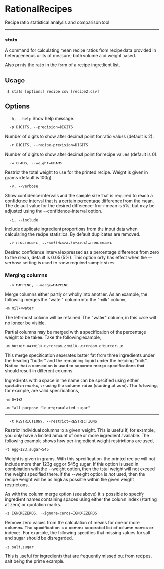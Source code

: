 # RationalRecipes                                                               
                                                                                
Recipe ratio statistical analysis and comparison tool                           

----------------------

### stats

A command for calculating mean recipe ratios from recipe data provided in heterageneous units of measure; both volume
and weight based.

Also prints the ratio in the form of a recipe ingredient list.

## Usage                                                                   
                                                                                
``` $ stats [options] recipe.csv [recipe2.csv]```                                   
                                                                                
## Options                                                                      
                                                                                
```  -h, --help```            Show help message.

```  -p DIGITS, --precision=DIGITS```                                                 

Number of digits to show after decimal point for ratio values (default is 2).

```  -r DIGITS, --recipe-precision=DIGITS```

Number of digits to show after decimal point for recipe values (default is 0).                           

```  -w GRAMS, --weight=GRAMS```                                                    

Restrict the total weight to use for the printed recipe. Weight is given in grams (default is 100g).

```  -v, --verbose```

Show confidence intervals and the sample size that is required to reach a confidence interval that is a certain percentage
difference from the mean. The default value for the desired difference-from-mean is 5%, but may be adjusted using the
--confidence-interval option.

```  -i, --include```

Include duplicate ingredient proportions from the input data when calculating the recipe statistics. By default
duplicates are removed.

```  -c CONFIDENCE, --confidence-interval=CONFIDENCE```

Desired confidence interval expressed as a percentage difference from zero to the mean, default is 0.05 (5%). This option
only has effect when the --verbose setting is used to show required sample sizes.

### Merging columns

```  -m MAPPING, --merge=MAPPING```                                                  

Merge columns either partly or wholly into another. As an example, the following merges the "water" column into the
"milk" column,

```-m milk+water```

The left-most column will be retained. The "water" column, in this case will no longer be visible.

Partial columns may be merged with a specification of the percentage weight to be taken. Take the following example,

```-m butter.84+milk.02+cream.2:milk.98+cream.8+butter.16```

This merge specification seperates butter fat from three ingredients under the heading "butter" and the remaining liquid
under the heading "milk". Notice that a semicolon is used to seperate merge specifications that should result in different
columns.

Ingredients with a space in the name can be specified using either quotation marks, or using the column index (starting at 
zero). The following, for example, are valid specifications,

```-m 0+1+2```

```-m "all purpose flour+granulated sugar"```

------

```  -t RESTRICTIONS, --restrict=RESTRICTIONS```

Restrict individual columns to a given weight. This is useful if, for example, you only have a limited amount of one or
more ingredient available. The following example shows how per-ingredient weight restrictions are used,

```-t egg=123,sugar=545```

Weight is given in grams. With this specification, the printed recipe will not include more than 123g egg or 545g sugar.
If this option is used in combination with the --weight option, then the total weight will not exceed the weight specified
there. If the --weight option is *not* used, then the recipe weight will be as high as possible within the given weight
restrictions.

As with the column merge option (see above) it is possible to specify ingredient names containing spaces using either the
column index (starting at zero) or quotation marks.

```-z IGNOREZEROS, --ignore-zeros=IGNOREZEROS```

Remove zero values from the calculation of means for one or more columns. The specification is a comma seperated list of
column names or indexes. For example, the following specifies that missing values for salt and sugar should be disregarded.

```-z salt,sugar```

This is useful for ingredients that are frequently missed out from recipes, salt being the prime example.
